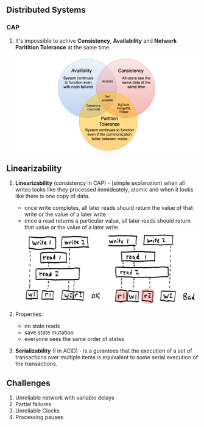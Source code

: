 ## Distributed Systems

### CAP
1. It's impossible to achive **Consistency**, **Availability** and **Network Paritition Tolerance** at the same time.

    ![CAP](./img/cap.png)


## Linearizability
1. **Linearizability** (consistency in CAP) - (simple explanation) when all writes looks like they processed immideately, atomic and when it looks like there is one copy of data.
    * once write completes, all later reads should return the value of that write or the value of a later write
    * once a read returns a particular value, all later reads should return that value or the value of a later write.
    ![Linearizability](./img/linearizability.png)
1. Properties:
    * no stale reads
    * save state mutation
    * everyone sees the same order of states

1. **Serializability** (I in ACID) - is a gurantees that the execution of a set of transactions over multiple items is equivalent to some serial execution of the transactions.

## Challenges
1. Unreliable network with variable delays
1. Partial failures
1. Unreliable Clocks
1. Processing pauses
